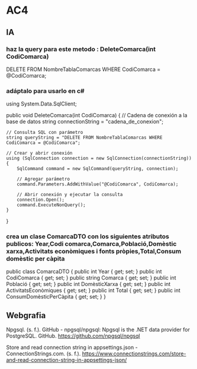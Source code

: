 # AC4

## IA

### haz la query para este metodo  : DeleteComarca(int CodiComarca)

DELETE FROM NombreTablaComarcas
WHERE CodiComarca = @CodiComarca;

### adáptalo para usarlo en c#

using System.Data.SqlClient;

public void DeleteComarca(int CodiComarca)
{
    // Cadena de conexión a la base de datos
    string connectionString = "cadena_de_conexion";

    // Consulta SQL con parámetro
    string queryString = "DELETE FROM NombreTablaComarcas WHERE CodiComarca = @CodiComarca";

    // Crear y abrir conexión
    using (SqlConnection connection = new SqlConnection(connectionString))
    {
        SqlCommand command = new SqlCommand(queryString, connection);
        
        // Agregar parámetro
        command.Parameters.AddWithValue("@CodiComarca", CodiComarca);

        // Abrir conexión y ejecutar la consulta
        connection.Open();
        command.ExecuteNonQuery();
    }
}

### crea un clase ComarcaDTO con los siguientes atributos publicos: Year,Codi comarca,Comarca,Població,Domèstic xarxa,Activitats econòmiques i fonts pròpies,Total,Consum domèstic per càpita


public class ComarcaDTO
{
    public int Year { get; set; }
    public int CodiComarca { get; set; }
    public string Comarca { get; set; }
    public int Població { get; set; }
    public int DomèsticXarxa { get; set; }
    public int ActivitatsEconòmiques { get; set; }
    public int Total { get; set; }
    public int ConsumDomèsticPerCàpita { get; set; }
}

## Webgrafia

Npgsql. (s. f.). GitHub - npgsql/npgsql: Npgsql is the .NET data provider for PostgreSQL. GitHub. https://github.com/npgsql/npgsql

Store and read connection string in appsettings.json - ConnectionStrings.com. (s. f.). https://www.connectionstrings.com/store-and-read-connection-string-in-appsettings-json/
